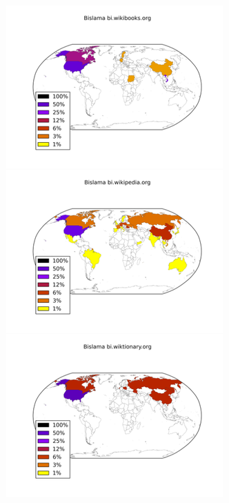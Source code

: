 ![](images/Bislama-bi.wikibooks.org.png)
![](images/Bislama-bi.wikipedia.org.png)
![](images/Bislama-bi.wiktionary.org.png)
